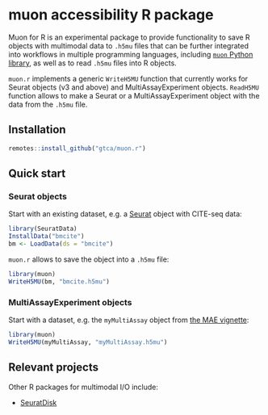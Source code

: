 # muon accessibility R package

Muon for R is an experimental package to provide functionality to save R objects with multimodal data to `.h5mu` files that can be further integrated into workflows in multiple programming languages, including [`muon` Python library](https://github.com/gtca/muon), as well as to read `.h5mu` files into R objects.

`muon.r` implements a generic `WriteH5MU` function that currently works for Seurat objects (v3 and above) and MultiAssayExperiment objects. `ReadH5MU` function allows to make a Seurat or a MultiAssayExperiment object with the data from the `.h5mu` file.

## Installation

```R
remotes::install_github("gtca/muon.r")
```

## Quick start

### Seurat objects

Start with an existing dataset, e.g. a [Seurat](https://github.com/satijalab/seurat) object with CITE-seq data:

```R
library(SeuratData)
InstallData("bmcite")
bm <- LoadData(ds = "bmcite")
```
`muon.r` allows to save the object into a `.h5mu` file:

```R
library(muon)
WriteH5MU(bm, "bmcite.h5mu")
```

### MultiAssayExperiment objects

Start with a dataset, e.g. the `myMultiAssay` object from [the MAE vignette](https://www.bioconductor.org/packages/release/bioc/vignettes/MultiAssayExperiment/inst/doc/MultiAssayExperiment.html):

```R
library(muon)
WriteH5MU(myMultiAssay, "myMultiAssay.h5mu")
```

## Relevant projects

Other R packages for multimodal I/O include:

- [SeuratDisk](https://github.com/mojaveazure/seurat-disk)
